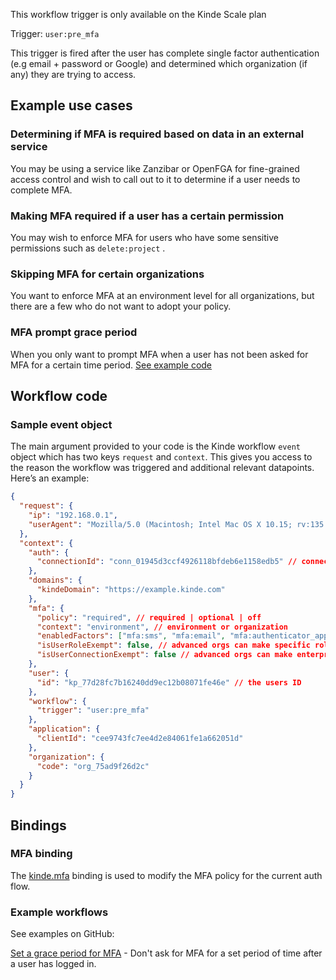 
<Aside type="upgrade">

This workflow trigger is only available on the Kinde Scale plan

</Aside>

Trigger: `user:pre_mfa`

This trigger is fired after the user has complete single factor authentication (e.g email + password or Google) and determined which organization (if any) they are trying to access.

## Example use cases

### Determining if MFA is required based on data in an external service

You may be using a service like Zanzibar or OpenFGA for fine-grained access control and wish to call out to it to determine if a user needs to complete MFA.

### Making MFA required if a user has a certain permission

You may wish to enforce MFA for users who have some sensitive permissions such as `delete:project` .

### Skipping MFA for certain organizations

You want to enforce MFA at an environment level for all organizations, but there are a few who do not want to adopt your policy.

### MFA prompt grace period

When you only want to prompt MFA when a user has not been asked for MFA for a certain time period. [See example code](https://github.com/kinde-starter-kits/workflow-examples/blob/main/preMFA/gracePeriodWorkflow.ts)

## Workflow code

### Sample event object

The main argument provided to your code is the Kinde workflow `event` object which has two keys `request` and `context`. This gives you access to the reason the workflow was triggered and additional relevant datapoints. Here’s an example:

```json
{
  "request": {
    "ip": "192.168.0.1",
    "userAgent": "Mozilla/5.0 (Macintosh; Intel Mac OS X 10.15; rv:135.0) Gecko/20100101 Firefox/135.0"
  },
  "context": {
    "auth": {
      "connectionId": "conn_01945d3ccf4926118bfdeb6e1158edb5" // connection ID the user auth'd with
    },
    "domains": {
      "kindeDomain": "https://example.kinde.com"
    },
    "mfa": {
      "policy": "required", // required | optional | off
      "context": "environment", // environment or organization
      "enabledFactors": ["mfa:sms", "mfa:email", "mfa:authenticator_app"], // factors you have enabled for this context
      "isUserRoleExempt": false, // advanced orgs can make specific roles exempt from MFA
      "isUserConnectionExempt": false // advanced orgs can make enterprise connections exempt from MFA
    },
    "user": {
      "id": "kp_77d28fc7b16240dd9ec12b08071fe46e" // the users ID
    },
    "workflow": {
      "trigger": "user:pre_mfa"
    },
    "application": {
      "clientId": "cee9743fc7ee4d2e84061fe1a662051d"
    },
    "organization": {
      "code": "org_75ad9f26d2c"
    }
  }
}
```

## Bindings

### MFA binding

The [kinde.mfa](/workflows/bindings/mfa-binding/) binding is used to modify the MFA policy for the current auth flow.

### Example workflows

See examples on GitHub:

[Set a grace period for MFA](https://github.com/kinde-starter-kits/workflow-examples/blob/main/preMFA/gracePeriodWorkflow.ts) - Don't ask for MFA for a set period of time after a user has logged in.
